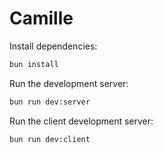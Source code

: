 # Camille

Install dependencies:

```bash
bun install
```

Run the development server:

```bash
bun run dev:server
```

Run the client development server:

```bash
bun run dev:client
```



